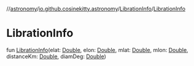 //[astronomy](../../../index.md)/[io.github.cosinekitty.astronomy](../index.md)/[LibrationInfo](index.md)/[LibrationInfo](-libration-info.md)

# LibrationInfo

fun [LibrationInfo](-libration-info.md)(elat: [Double](https://kotlinlang.org/api/latest/jvm/stdlib/kotlin-stdlib/kotlin/-double/index.html), elon: [Double](https://kotlinlang.org/api/latest/jvm/stdlib/kotlin-stdlib/kotlin/-double/index.html), mlat: [Double](https://kotlinlang.org/api/latest/jvm/stdlib/kotlin-stdlib/kotlin/-double/index.html), mlon: [Double](https://kotlinlang.org/api/latest/jvm/stdlib/kotlin-stdlib/kotlin/-double/index.html), distanceKm: [Double](https://kotlinlang.org/api/latest/jvm/stdlib/kotlin-stdlib/kotlin/-double/index.html), diamDeg: [Double](https://kotlinlang.org/api/latest/jvm/stdlib/kotlin-stdlib/kotlin/-double/index.html))
